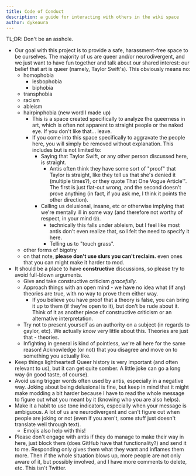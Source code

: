 ```yaml
---
title: Code of Conduct
description: a guide for interacting with others in the wiki space
author: dykeaura
---
```


TL;DR: Don't be an asshole.

- Our goal with this project is to provide a safe, harassment-free space to be ourselves. The majority of us are queer and/or neurodivergent, and we just want to have fun together and talk about our shared interest: our belief that art is queer (namely, Taylor Swift's). This obviously means no:
    - homophobia
        - lesbophobia
        - biphobia
    - transphobia
    - racism
    - ableism
    - hairpinphobia (new word I made up)
        - This is a space created specifically to analyze the queerness in art, which is often not apparent to straight people or the naked eye. If you don't like that... leave.
        - If you come into this space specifically to aggravate the people here, you will simply be removed without explanation. This includes but is not limited to:
            - Saying that Taylor Swift, or any other person discussed here, is straight.
                - Antis often think they have some sort of "proof" that Taylor is straight, like they tell us that she's denied it (multiple times?), or they quote That One Vogue Article™. The first is just flat-out wrong, and the second doesn't prove anything (in fact, if you ask me, I think it points the other direction).
            - Calling us delusional, insane, etc or otherwise implying that we're mentally ill in some way (and therefore not worthy of respect, in your mind 🙄).
                - technically this falls under ableism, but I feel like most antis don't even realize that, so I felt the need to specify it here.
                - Telling us to "touch grass".
    - other forms of bigotry
    - on that note, **please don't use slurs you can't reclaim.** even ones that you can might make it harder to mod.
- It should be a place to have **constructive** discussions, so please try to avoid full-blown arguments.
    - Give and take constructive criticism _gracefully_.
    - Approach things with an open mind - we have no idea what (if any) theories are true, with no way to prove them either way.
        - If you believe you have proof that a theory is false, you can bring it up to them (if they're open to it), but don't be rude about it. Think of it as another piece of constructive criticism or an alternative interpretation.
    - Try not to present yourself as an authority on a subject (in regards to gaylor, etc). We actually _know_ very little about this. Theories are just that - theories.
    - Infighting in general is kind of pointless, we're all here for the same reason! Acknowledge (or not) that you disagree and move on to something you actually like.
- Keep things lighthearted! Queer history is very important (and often relevant to us), but it can get quite somber. A little joke can go a long way (in good taste, of course).
- Avoid using trigger words often used by antis, especially in a negative way. Joking about being delusional is fine, but keep in mind that it might make modding a bit harder because I have to read the whole message to figure out what you meant by it (knowing who you are also helps).
- Make it a habit to use tone indicators, especially when your message is ambiguous. A lot of us are neurodivergent and can't figure out when people are joking or not (even if you aren't, some stuff just doesn't translate well through text).
    - Emojis also help with this!
- Please don't engage with antis if they do manage to make their way in here, just block them (does GitHub have that functionality?) and send it to me. Responding only gives them what they want and inflames them more. Then if the whole situation blows up, more people are not only aware of it, but possibly involved, and I have more comments to delete, etc. This isn't Twitter.
